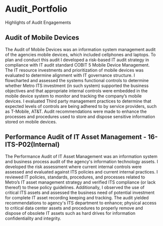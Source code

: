 # Audit_Portfolio
Highlights of Audit Engagements

## Audit of Mobile Devices 
The Audit of Mobile Devices was an information system management audit of the agencies mobile devices, which included cellphones and laptops. To plan and conduct this audit I developed a risk-based IT audit strategy in compliance with IT audit standard COBIT 5 Mobile Device Management. The IT resource investments and prioritization of mobile devices was evaluated to determine alignment with IT governance structure. I flowcharted and assessed the systems functional controls to determine whether Metro ITS investment (in such system) supported the business objectives and that appropriate internal controls were embedded in the mobile device system to monitor and tracking the company’s mobile devices. I evaluated Third party management practices to determine that expected levels of controls are being adhered to by service providers, such as T-Mobile, AT&T. Audit recommendations were made to enhance the processes and procedures used to store and dispose sensitive information stored on mobile devices.

## Performance Audit of IT Asset Management - 16-ITS-P02(Internal)
The Performance Audit of IT Asset Management was an information system and business process audit of the agency's information technology assets. I developed the risk assessment where current internal controls were assessed and evaluated against ITS policies and current internal practices. I reviewed  IT policies, standards, procedures, and processes related to Metro’s IT asset management strategy and verified ITS compliance (or lack thereof) to these policy guidelines.  Additionally, I observed the use of critical ITS assets and assessed the business need of potential investment for complete IT asset recording keeping and tracking. The audit yielded recommendations to agency's ITS department to enhance; physical access to critical data center assets and procedures to properly remove and dispose of obsolete IT assets such as hard drives for information confidentiality and integrity. 
